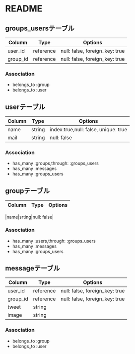 # README


## groups_usersテーブル

|Column|Type|Options|
|------|----|-------|
|user_id|reference|null: false, foreign_key: true|
|group_id|reference|null: false, foreign_key: true|

### Association
- belongs_to :group
- belongs_to :user

## userテーブル

|Column|Type|Options|
|------|----|-------|
|name|string|index:true,null: false, unique: true|
|mail|string|null: false|

### Association
- has_many :groups,through: :groups_users
- has_many :messages
- has_many :groups_users

## groupテーブル

|Column|Type|Options|
|------|----|-------|

|name|srting|null: false|

### Association
- has_many :users,through: :groups_users
- has_many :messages
- has_many :groups_users


## messageテーブル

|Column|Type|Options|
|------|----|-------|
|user_id|reference|null: false, foreign_key: true|
|group_id|reference|null: false, foreign_key: true|
|tweet|string
|image|string

### Association
- belongs_to :group
- belongs_to :user



